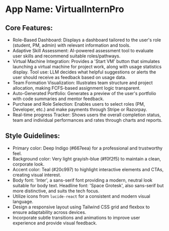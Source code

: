 # **App Name**: VirtualInternPro

## Core Features:

- Role-Based Dashboard: Displays a dashboard tailored to the user's role (student, PM, admin) with relevant information and tools.
- Adaptive Skill Assessment: AI-powered assessment tool to evaluate user skills and recommend suitable roles/pathways.
- Virtual Machine Integration: Provides a 'Start VM' button that simulates launching a virtual machine for project work, along with usage statistics display. Tool use: LLM decides what helpful suggestions or alerts the user should receive as feedback based on usage data.
- Team Formation Visualization: Illustrates team structure and project allocation, making FCFS-based assignment logic transparent.
- Auto-Generated Portfolio: Generates a preview of the user's portfolio with code summaries and mentor feedback.
- Purchase and Role Selection: Enables users to select roles (PM, Developer, etc.) and make payments through Stripe or Razorpay.
- Real-time progress Tracker: Shows users the overall completion status, team and individual performances and rates through charts and reports.

## Style Guidelines:

- Primary color: Deep Indigo (#667eea) for a professional and trustworthy feel.
- Background color: Very light grayish-blue (#f0f2f5) to maintain a clean, corporate look.
- Accent color: Teal (#20c997) to highlight interactive elements and CTAs, creating visual interest.
- Body font: 'Inter', a sans-serif font providing a modern, neutral look suitable for body text. Headline font: 'Space Grotesk', also sans-serif but more distinctive, and suits the tech focus.
- Utilize icons from `lucide-react` for a consistent and modern visual language.
- Design a responsive layout using Tailwind CSS grid and flexbox to ensure adaptability across devices.
- Incorporate subtle transitions and animations to improve user experience and provide visual feedback.